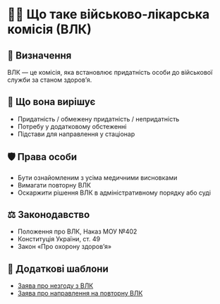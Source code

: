 
# 🧑‍⚕️ Що таке військово-лікарська комісія (ВЛК)

## 📘 Визначення

ВЛК — це комісія, яка встановлює придатність особи до військової служби за станом здоров’я.

## 🧷 Що вона вирішує

- Придатність / обмежену придатність / непридатність
- Потребу у додатковому обстеженні
- Підстави для направлення у стаціонар

## 🛡️ Права особи

- Бути ознайомленим з усіма медичними висновками
- Вимагати повторну ВЛК
- Оскаржити рішення ВЛК в адміністративному порядку або суді

## ⚖️ Законодавство

- Положення про ВЛК, Наказ МОУ №402
- Конституція України, ст. 49
- Закон «Про охорону здоров’я»

## 📎 Додаткові шаблони

- [Заява про незгоду з ВЛК](../01-bazovi-shablony/Заява%20про%20незгоду%20з%20ВЛК.md)
- [Заява про направлення на повторну ВЛК](../02-rozshyreni-shablony/Заява%20про%20направлення%20на%20повторну%20ВЛК.md)
